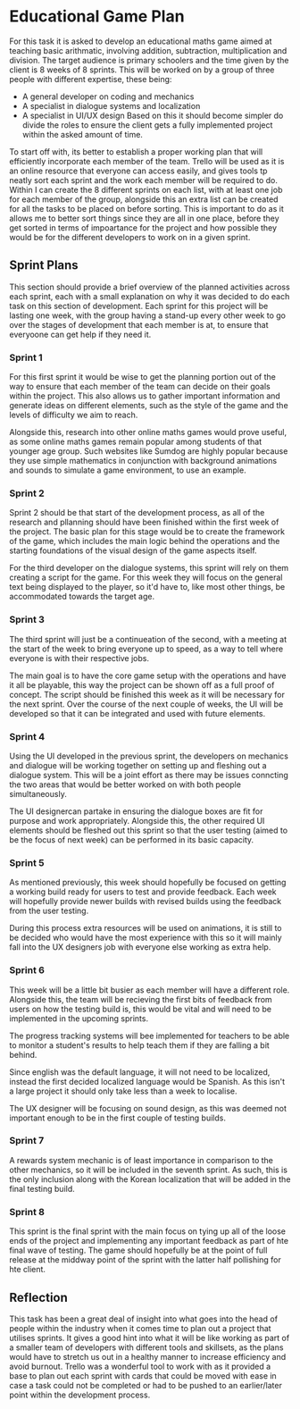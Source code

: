 # Educational Game Plan

For this task it is asked to develop an educational maths game aimed at teaching basic arithmatic, involving addition, subtraction, multiplication and division. The target audience is primary schoolers and the time given by the client is 8 weeks of 8 sprints. This will be worked on by a group of three people with different expertise, these being:
* A general developer on coding and mechanics
* A specialist in dialogue systems and localization
* A specialist in UI/UX design
Based on this it should become simpler do divide the roles to ensure the client gets a fully implemented project within the asked amount of time.

To start off with, its better to establish a proper working plan that will efficiently incorporate each member of the team. Trello will be used as it is an online resource that everyone can access easily, and gives tools tp neatly sort each sprint and the work each member will be required to do. Within I can create the 8 different sprints on each list, with at least one job for each member of the group, alongside this an extra list can be created for all the tasks to be placed on before sorting. This is important to do as it allows me to better sort things since they are all in one place, before they get sorted in terms of impoartance for the project and how possible they would be for the different developers to work on in a given sprint.

## Sprint Plans

This section should provide a brief overview of the planned activities across each sprint, each with a small explanation on why it was decided to do each task on this section of development.
Each sprint for this project will be lasting one week, with the group having a stand-up every other week to go over the stages of development that each member is at, to ensure that everyoone can get help if they need it.

### Sprint 1

For this first sprint it would be wise to get the planning portion out of the way to ensure that each member of the team can decide on their goals within the project. This also allows us to gather important information and generate ideas on different elements, such as the style of the game and the levels of difficulty we aim to reach.  

Alongside this, research into other online maths games would prove useful, as some online maths games remain popular among students of that younger age group. Such websites like Sumdog are highly popular because they use simple mathematics in conjunction with background animations and sounds to simulate a game environment, to use an example.

### Sprint 2

Sprint 2 should be that start of the development process, as all of the research and pllanning should have been finished within the first week of the project. The basic plan for this stage would be to create the framework of the game, which includes the main logic behind the operations and the starting foundations of the visual design of the game aspects itself.  

For the third developer on the dialogue systems, this sprint will rely on them creating a script for the game. For this week they will focus on the general text being displayed to the player, so it'd have to, like most other things, be accommodated towards the target age.

### Sprint 3

The third sprint will just be a continueation of the second, with a meeting at the start of the week to bring everyone up to speed, as a way to tell where everyone is with their respective jobs.

The main goal is to have the core game setup with the operations and have it all be playable, this way the project can be shown off as a full proof of concept. The script should be finished this week as it will be necessary for the next sprint. Over the course of the next couple of weeks, the UI will be developed so that it can be integrated and used with future elements.

### Sprint 4

Using the UI developed in the previous sprint, the developers on mechanics and dialogue will be working together on setting up and fleshing out a dialogue system. This will be a joint effort as there may be issues conncting the two areas that would be better worked on with both people simultaneously.

The UI designercan partake in ensuring the dialogue boxes are fit for purpose and work appropriately. Alongside this, the other required UI elements should be fleshed out this sprint so that the user testing (aimed to be the focus of next week) can be performed in its basic capacity.

### Sprint 5

As mentioned previously, this week should hopefully be focused on getting a working build ready for users to test and provide feedback. Each week will hopefully provide newer builds with revised builds using the feedback from the user testing.

During this process extra resources will be used on animations, it is still to be decided who would have the most experience with this so it will mainly fall into the UX designers job with everyone else working as extra help.

### Sprint 6

This week will be a little bit busier as each member will have a different role. Alongside this, the team will be recieving the first bits of feedback from users on how the testing build is, this would be vital and will need to be implemented in the upcoming sprints.

The progress tracking systems will bee implemented for teachers to be able to monitor a student's results to help teach them if they are falling a bit behind.

Since english was the default language, it will not need to be localized, instead the first decided localized language would be Spanish. As this isn't a large project it should only take less than a week to localise.

The UX designer will be focusing on sound design, as this was deemed not important enough to be in the first couple of testing builds.

### Sprint 7

A rewards system mechanic is of least importance in comparison to the other mechanics, so it will be included in the seventh sprint. As such, this is the only inclusion along with the Korean localization that will be added in the final testing build.

### Sprint 8

This sprint is the final sprint with the main focus on tying up all of the loose ends of the project and implementing any important feedback as part of hte final wave of testing. The game should hopefully be at the point of full release at the middway point of the sprint with the latter half pollishing for hte client.


## Reflection

This task has been a great deal of insight into what goes into the head of people within the industry when it comes time to plan out a project that utilises sprints. It gives a good hint into what it will be like working as part of a smaller team of developers with different tools and skillsets, as the plans would have to stretch us out in a healthy manner to increase efficiency and avoid burnout. Trello was a wonderful tool to work with as it provided a base to plan out each sprint with cards that could be moved with ease in case a task could not be completed or had to be pushed to an earlier/later point within the development process.

